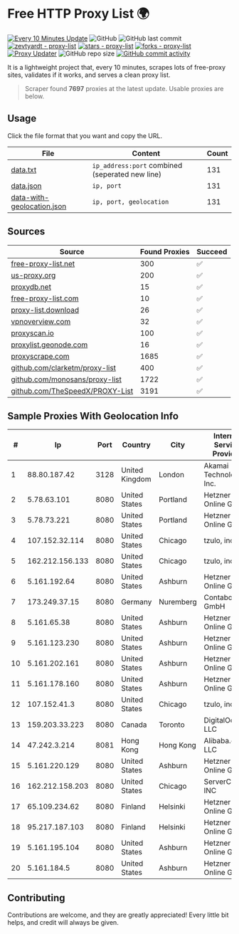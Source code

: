 
# Free HTTP Proxy List 🌍

[![Every 10 Minutes Update](https://github.com/mertguvencli/http-proxy-list/actions/workflows/main.yml/badge.svg?branch=main)](https://github.com/mertguvencli/http-proxy-list/actions/workflows/main.yml)
![GitHub](https://img.shields.io/github/license/mertguvencli/http-proxy-list)
![GitHub last commit](https://img.shields.io/github/last-commit/mertguvencli/http-proxy-list)
[![zevtyardt - proxy-list](https://img.shields.io/static/v1?label=zevtyardt&message=proxy-list&color=blue&logo=github)](https://github.com/zevtyardt/proxy-list "Go to GitHub repo")
[![stars - proxy-list](https://img.shields.io/github/stars/zevtyardt/proxy-list?style=social)](https://github.com/zevtyardt/proxy-list)
[![forks - proxy-list](https://img.shields.io/github/forks/zevtyardt/proxy-list?style=social)](https://github.com/zevtyardt/proxy-list)
[![Proxy Updater](https://github.com/zevtyardt/proxy-list/workflows/Proxy%20Updater/badge.svg)](https://github.com/zevtyardt/proxy-list/actions?query=workflow:"Proxy+Updater")
![GitHub repo size](https://img.shields.io/github/repo-size/zevtyardt/proxy-list)
[![GitHub commit activity](https://img.shields.io/github/commit-activity/m/zevtyardt/proxy-list?logo=commits)](https://github.com/zevtyardt/proxy-list/commits/main)

It is a lightweight project that, every 10 minutes, scrapes lots of free-proxy sites, validates if it works, and serves a clean proxy list.

> Scraper found **7697** proxies at the latest update. Usable proxies are below.

## Usage

Click the file format that you want and copy the URL.

|File|Content|Count|
|----|-------|-----|
|[data.txt](https://raw.githubusercontent.com/mertguvencli/http-proxy-list/main/proxy-list/data.txt)|`ip_address:port` combined (seperated new line)|131|
|[data.json](https://raw.githubusercontent.com/mertguvencli/http-proxy-list/main/proxy-list/data.json)|`ip, port`|131|
|[data-with-geolocation.json](https://raw.githubusercontent.com/mertguvencli/http-proxy-list/main/proxy-list/data-with-geolocation.json)|`ip, port, geolocation`|131|

## Sources

|Source|Found Proxies|Succeed|
|------|-------------|-------|
|[free-proxy-list.net](https://free-proxy-list.net)|300|✅|
|[us-proxy.org](https://www.us-proxy.org)|200|✅|
|[proxydb.net](http://proxydb.net)|15|✅|
|[free-proxy-list.com](https://free-proxy-list.com/?page=&port=&type%5B%5D=http&type%5B%5D=https&up_time=0&search=Search)|10|✅|
|[proxy-list.download](https://www.proxy-list.download/HTTP)|26|✅|
|[vpnoverview.com](https://vpnoverview.com/privacy/anonymous-browsing/free-proxy-servers)|32|✅|
|[proxyscan.io](https://www.proxyscan.io)|100|✅|
|[proxylist.geonode.com](https://proxylist.geonode.com/api/proxy-list?limit=300&page=1&sort_by=lastChecked&sort_type=desc&protocols=http,https)|16|✅|
|[proxyscrape.com](https://api.proxyscrape.com/v2/?request=displayproxies&protocol=http&timeout=10000&country=all&ssl=all&anonymity=all)|1685|✅|
|[github.com/clarketm/proxy-list](https://raw.githubusercontent.com/clarketm/proxy-list/master/proxy-list-raw.txt)|400|✅|
|[github.com/monosans/proxy-list](https://raw.githubusercontent.com/monosans/proxy-list/main/proxies/http.txt)|1722|✅|
|[github.com/TheSpeedX/PROXY-List](https://raw.githubusercontent.com/TheSpeedX/PROXY-List/master/http.txt)|3191|✅|


## Sample Proxies With Geolocation Info

|#|Ip|Port|Country|City|Internet Service Provider|
|-|--|----|-------|----|-------------------------|
|1|88.80.187.42|3128|United Kingdom|London|Akamai Technologies, Inc.|
|2|5.78.63.101|8080|United States|Portland|Hetzner Online GmbH|
|3|5.78.73.221|8080|United States|Portland|Hetzner Online GmbH|
|4|107.152.32.114|8080|United States|Chicago|tzulo, inc.|
|5|162.212.156.133|8080|United States|Chicago|tzulo, inc.|
|6|5.161.192.64|8080|United States|Ashburn|Hetzner Online GmbH|
|7|173.249.37.15|8080|Germany|Nuremberg|Contabo GmbH|
|8|5.161.65.38|8080|United States|Ashburn|Hetzner Online GmbH|
|9|5.161.123.230|8080|United States|Ashburn|Hetzner Online GmbH|
|10|5.161.202.161|8080|United States|Ashburn|Hetzner Online GmbH|
|11|5.161.178.160|8080|United States|Ashburn|Hetzner Online GmbH|
|12|107.152.41.3|8080|United States|Chicago|tzulo, inc.|
|13|159.203.33.223|8080|Canada|Toronto|DigitalOcean, LLC|
|14|47.242.3.214|8081|Hong Kong|Hong Kong|Alibaba.com LLC|
|15|5.161.220.129|8080|United States|Ashburn|Hetzner Online GmbH|
|16|162.212.158.203|8080|United States|Chicago|ServerCheap INC|
|17|65.109.234.62|8080|Finland|Helsinki|Hetzner Online GmbH|
|18|95.217.187.103|8080|Finland|Helsinki|Hetzner Online GmbH|
|19|5.161.195.104|8080|United States|Ashburn|Hetzner Online GmbH|
|20|5.161.184.5|8080|United States|Ashburn|Hetzner Online GmbH|



## Contributing

Contributions are welcome, and they are greatly appreciated! Every
little bit helps, and credit will always be given.

